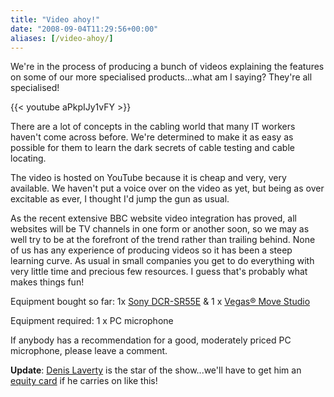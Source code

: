 ```yaml
---
title: "Video ahoy!"
date: "2008-09-04T11:29:56+00:00"
aliases: [/video-ahoy/]
---
```


We're in the process of producing a bunch of videos explaining the features on some of our more specialised products...what am I saying? They're all specialised!

{{< youtube aPkpIJy1vFY >}}

There are a lot of concepts in the cabling world that many IT workers haven't come across before. We're determined to make it as easy as possible for them to learn the dark secrets of cable testing and cable locating.

The video is hosted on YouTube because it is cheap and very, very available. We haven't put a voice over on the video as yet, but being as over excitable as ever, I thought I'd jump the gun as usual.

As the recent extensive BBC website video integration has proved, all websites will be TV channels in one form or another soon, so we may as well try to be at the forefront of the trend rather than trailing behind. None of us has any experience of producing videos so it has been a steep learning curve. As usual in small companies you get to do everything with very little time and precious few resources. I guess that's probably what makes things fun!

Equipment bought so far: 1x [Sony DCR-SR55E](http://www.sony.co.uk/product/sdh-hard-disk-drive/dcr-sr55e) &amp; 1 x [Vegas® Move Studio](http://www.amazon.co.uk/Sony-Vegas-Movie-Studio-Platinum/dp/B000U71HP0)

Equipment required: 1 x PC microphone

If anybody has a recommendation for a good, moderately priced PC microphone, please leave a comment.

**Update**: [Denis Laverty](https://www.openxtra.co.uk/about-us) is the star of the show...we'll have to get him an [equity card](https://en.wikipedia.org/wiki/Equity_Card) if he carries on like this!
